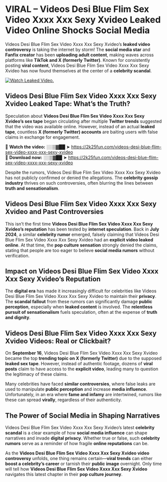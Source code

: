 # VIRAL – Videos Desi Blue Flim Sex Video Xxxx Xxx Sexy Xvideo Leaked Video Online Shocks Social Media 

Videos Desi Blue Flim Sex Video Xxxx Xxx Sexy Xvideo’s **leaked video controversy** is taking the internet by storm! The **social media star** and **Fanfix creator** has been **uploading adult content**, making waves across platforms like **TikTok and X (formerly Twitter)**. Known for consistently posting **viral content**, Videos Desi Blue Flim Sex Video Xxxx Xxx Sexy Xvideo has now found themselves at the center of a **celebrity scandal**.  

[![Watch Leaked Video.](https://miro.medium.com/v2/resize:fit:828/format:webp/1*cilzJN44JGOrTw9NJCrNHA.gif "Watch Leaked Video")](https://2k25fun.com/videos-desi-blue-flim-sex-video-xxxx-xxx-sexy-xvideo)

## **Videos Desi Blue Flim Sex Video Xxxx Xxx Sexy Xvideo Leaked Tape: What’s the Truth?**  
Speculation about **Videos Desi Blue Flim Sex Video Xxxx Xxx Sexy Xvideo’s sex tape** began circulating after multiple **Twitter trends** suggested that the video was available online. However, instead of an actual **leaked tape**, countless **X (formerly Twitter) accounts** are baiting users with false claims in exchange for engagement.  

🔹 **Watch the video:** ░░▒▓██ ➤ https://2k25fun.com/videos-desi-blue-flim-sex-video-xxxx-xxx-sexy-xvideo  
🔹 **Download now:** ░░▒▓██ ➤ https://2k25fun.com/videos-desi-blue-flim-sex-video-xxxx-xxx-sexy-xvideo  

Despite the rumors, Videos Desi Blue Flim Sex Video Xxxx Xxx Sexy Xvideo has not publicly confirmed or denied the allegations. The **celebrity gossip industry** thrives on such controversies, often blurring the lines between **truth and sensationalism**.  

## **Videos Desi Blue Flim Sex Video Xxxx Xxx Sexy Xvideo and Past Controversies**  
This isn’t the first time **Videos Desi Blue Flim Sex Video Xxxx Xxx Sexy Xvideo’s reputation** has been tested by **internet speculation**. Back in **July 2024**, a similar **celebrity rumor** emerged, falsely claiming that Videos Desi Blue Flim Sex Video Xxxx Xxx Sexy Xvideo had an **explicit video leaked online**. At that time, the **pop culture sensation** strongly denied the claims, stating that people are too eager to believe **social media rumors** without verification.  

## **Impact on Videos Desi Blue Flim Sex Video Xxxx Xxx Sexy Xvideo’s Reputation**  
The **digital era** has made it increasingly difficult for celebrities like Videos Desi Blue Flim Sex Video Xxxx Xxx Sexy Xvideo to maintain their **privacy**. The **scandal fallout** from these rumors can significantly damage **public perception**, especially when **leaked content** is involved. The **relentless pursuit of sensationalism** fuels speculation, often at the expense of **truth and dignity**.  

## **Videos Desi Blue Flim Sex Video Xxxx Xxx Sexy Xvideo Videos: Real or Clickbait?**  
On **September 16**, Videos Desi Blue Flim Sex Video Xxxx Xxx Sexy Xvideo became the top **trending topic on X (formerly Twitter)** due to the supposed **leaked sex tape**. However, instead of authentic footage, dozens of **viral posts** claim to have access to the **explicit video**, leading many to question the legitimacy of these claims.  

Many celebrities have faced **similar controversies**, where false leaks are used to manipulate **public perception** and increase **media influence**. Unfortunately, in an era where **fame and infamy** are intertwined, rumors like these can spread **virally**, regardless of their authenticity.  

## **The Power of Social Media in Shaping Narratives**  
Videos Desi Blue Flim Sex Video Xxxx Xxx Sexy Xvideo’s latest **celebrity scandal** is a clear example of how **social media influence** can shape narratives and invade **digital privacy**. Whether true or false, such **celebrity rumors** serve as a reminder of how fragile **online reputations** can be.  

As the **Videos Desi Blue Flim Sex Video Xxxx Xxx Sexy Xvideo video controversy** unfolds, one thing remains certain—**viral trends** can either **boost a celebrity’s career** or tarnish their **public image** overnight. Only time will tell how **Videos Desi Blue Flim Sex Video Xxxx Xxx Sexy Xvideo** navigates this latest chapter in their **pop culture journey**. 